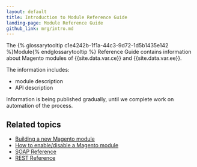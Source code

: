 ```yaml
---
layout: default
title: Introduction to Module Reference Guide
landing-page: Module Reference Guide
github_link: mrg/intro.md
---
```


The {% glossarytooltip c1e4242b-1f1a-44c3-9d72-1d5b1435e142 %}Module{% endglossarytooltip %} Reference Guide contains information about Magento modules of {{site.data.var.ce}}
 and {{site.data.var.ee}}.

The information includes:

- module description
- API description

Information is being published gradually, until we complete work on automation of the process.

<h2>Related topics</h2>

* <a href="{{page.baseurl}}extension-dev-guide/bk-extension-dev-guide.html">Building a new Magento module</a>
* <a href="{{page.baseurl}}extension-dev-guide/enable-module.html">How to enable/disable a Magento module</a>
* <a href="{{page.baseurl}}soap/bk-soap.html">SOAP Reference</a>
* <a href="{{page.baseurl}}rest/bk-rest.html">REST Reference</a>
